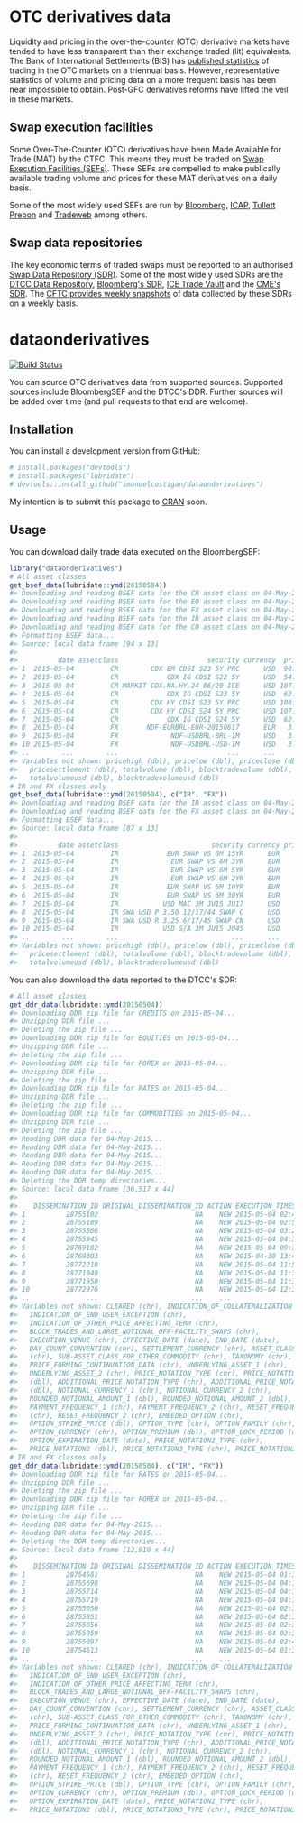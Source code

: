 <!-- README.md is generated from README.Rmd. Please edit that file -->
OTC derivatives data
====================

Liquidity and pricing in the over-the-counter (OTC) derivative markets have tended to have less transparent than their exchange traded (lit) equivalents. The Bank of International Settlements (BIS) has [published statistics](http://www.bis.org/statistics/derstats.htm) of trading in the OTC markets on a triennual basis. However, representative statistics of volume and pricing data on a more frequent basis has been near impossible to obtain. Post-GFC derivatives reforms have lifted the veil in these markets.

Swap execution facilities
-------------------------

Some Over-The-Counter (OTC) derivatives have been Made Available for Trade (MAT) by the CTFC. This means they must be traded on [Swap Execution Facilities (SEFs)](http://www.cftc.gov/IndustryOversight/TradingOrganizations/SEF2/index.htm). These SEFs are compelled to make publically available trading volume and prices for these MAT derivatives on a daily basis.

Some of the most widely used SEFs are run by [Bloomberg](http://www.bloombergsef.com), [ICAP](http://www.icap.com/what-we-do/global-broking/sef.aspx), [Tullett Prebon](http://www.tullettprebon.com/swap_execution_facility/index.aspx) and [Tradeweb](http://www.tradeweb.com/Institutional/Derivatives/SEF-Center/) among others.

Swap data repositories
----------------------

The key economic terms of traded swaps must be reported to an authorised [Swap Data Repository (SDR)](http://www.cftc.gov/IndustryOversight/DataRepositories/index.htm). Some of the most widely used SDRs are the [DTCC Data Repository](http://www.dtcc.com/data-and-repository-services/global-trade-repository/gtr-us.aspx), [Bloomberg's SDR](http://www.bloombergsdr.com), [ICE Trade Vault](https://www.icetradevault.com) and the [CME's SDR](http://www.cmegroup.com/trading/global-repository-services/cme-swap-data-repository.html). The [CFTC provides weekly snapshots](http://www.cftc.gov/MarketReports/SwapsReports/index.htm) of data collected by these SDRs on a weekly basis.

dataonderivatives
=================

[![Build Status](https://travis-ci.org/imanuelcostigan/dataonderivatives.svg?branch=master)](https://travis-ci.org/imanuelcostigan/dataonderivatives)

You can source OTC derivatives data from supported sources. Supported sources include BloombergSEF and the DTCC's DDR. Further sources will be added over time (and pull requests to that end are welcome).

Installation
------------

You can install a development version from GitHub:

``` r
# install.packages("devtools")
# install.packages("lubridate") 
# devtools::install_github("imanuelcostigan/dataonderivatives")
```

My intention is to submit this package to [CRAN](http://cran.rstudio.com) soon.

Usage
-----

You can download daily trade data executed on the BloombergSEF:

``` r
library("dataonderivatives")
# All asset classes
get_bsef_data(lubridate::ymd(20150504))
#> Downloading and reading BSEF data for the CR asset class on 04-May-2015...
#> Downloading and reading BSEF data for the EQ asset class on 04-May-2015...
#> Downloading and reading BSEF data for the FX asset class on 04-May-2015...
#> Downloading and reading BSEF data for the IR asset class on 04-May-2015...
#> Downloading and reading BSEF data for the CO asset class on 04-May-2015...
#> Formatting BSEF data...
#> Source: local data frame [94 x 13]
#> 
#>          date assetclass                      security currency  priceopen
#> 1  2015-05-04         CR        CDX EM CDSI S23 5Y PRC      USD  90.860000
#> 2  2015-05-04         CR            CDX IG CDSI S22 5Y      USD  54.690000
#> 3  2015-05-04         CR MARKIT CDX.NA.HY.24 06/20 ICE      USD 107.375000
#> 4  2015-05-04         CR            CDX IG CDSI S23 5Y      USD  62.240000
#> 5  2015-05-04         CR        CDX HY CDSI S23 5Y PRC      USD 108.420000
#> 6  2015-05-04         CR        CDX HY CDSI S24 5Y PRC      USD 107.350000
#> 7  2015-05-04         CR            CDX IG CDSI S24 5Y      USD  62.570000
#> 8  2015-05-04         FX       NDF-EURBRL-EUR-20150617      EUR   3.490216
#> 9  2015-05-04         FX             NDF-USDBRL-BRL-1M      USD   3.120800
#> 10 2015-05-04         FX             NDF-USDBRL-USD-1M      USD   3.123700
#> ..        ...        ...                           ...      ...        ...
#> Variables not shown: pricehigh (dbl), pricelow (dbl), priceclose (dbl),
#>   pricesettlement (dbl), totalvolume (dbl), blocktradevolume (dbl),
#>   totalvolumeusd (dbl), blocktradevolumeusd (dbl)
# IR and FX classes only
get_bsef_data(lubridate::ymd(20150504), c("IR", "FX")) 
#> Downloading and reading BSEF data for the IR asset class on 04-May-2015...
#> Downloading and reading BSEF data for the FX asset class on 04-May-2015...
#> Formatting BSEF data...
#> Source: local data frame [87 x 13]
#> 
#>          date assetclass                       security currency priceopen
#> 1  2015-05-04         IR            EUR SWAP VS 6M 15YR      EUR    0.9265
#> 2  2015-05-04         IR             EUR SWAP VS 6M 3YR      EUR    0.1670
#> 3  2015-05-04         IR             EUR SWAP VS 6M 5YR      EUR    0.3205
#> 4  2015-05-04         IR             EUR SWAP VS 6M 2YR      EUR    0.0905
#> 5  2015-05-04         IR            EUR SWAP VS 6M 10YR      EUR    0.7155
#> 6  2015-05-04         IR            EUR SWAP VS 6M 30YR      EUR    1.0620
#> 7  2015-05-04         IR           USD MAC 3M JU15 JU17      USD    1.2500
#> 8  2015-05-04         IR SWA USD P 3.50 12/17/44 SWAP C      USD    3.5000
#> 9  2015-05-04         IR SWA USD R 3.25 6/17/45 SWAP CN      USD    3.2500
#> 10 2015-05-04         IR           USD S/A 3M JU15 JU45      USD    2.6619
#> ..        ...        ...                            ...      ...       ...
#> Variables not shown: pricehigh (dbl), pricelow (dbl), priceclose (dbl),
#>   pricesettlement (dbl), totalvolume (dbl), blocktradevolume (dbl),
#>   totalvolumeusd (dbl), blocktradevolumeusd (dbl)
```

You can also download the data reported to the DTCC's SDR:

``` r
# All asset classes
get_ddr_data(lubridate::ymd(20150504))
#> Downloading DDR zip file for CREDITS on 2015-05-04...
#> Unzipping DDR file ...
#> Deleting the zip file ...
#> Downloading DDR zip file for EQUITIES on 2015-05-04...
#> Unzipping DDR file ...
#> Deleting the zip file ...
#> Downloading DDR zip file for FOREX on 2015-05-04...
#> Unzipping DDR file ...
#> Deleting the zip file ...
#> Downloading DDR zip file for RATES on 2015-05-04...
#> Unzipping DDR file ...
#> Deleting the zip file ...
#> Downloading DDR zip file for COMMODITIES on 2015-05-04...
#> Unzipping DDR file ...
#> Deleting the zip file ...
#> Reading DDR data for 04-May-2015...
#> Reading DDR data for 04-May-2015...
#> Reading DDR data for 04-May-2015...
#> Reading DDR data for 04-May-2015...
#> Reading DDR data for 04-May-2015...
#> Deleting the DDR temp directories...
#> Source: local data frame [36,517 x 44]
#> 
#>    DISSEMINATION_ID ORIGINAL_DISSEMINATION_ID ACTION EXECUTION_TIMESTAMP
#> 1          28755102                        NA    NEW 2015-05-04 02:42:42
#> 2          28755189                        NA    NEW 2015-05-04 02:55:00
#> 3          28755566                        NA    NEW 2015-05-04 03:29:00
#> 4          28755945                        NA    NEW 2015-05-04 04:32:00
#> 5          28769182                        NA    NEW 2015-05-04 09:34:51
#> 6          28769303                        NA    NEW 2015-04-30 13:49:30
#> 7          28772218                        NA    NEW 2015-05-04 11:57:00
#> 8          28771949                        NA    NEW 2015-05-04 11:36:30
#> 9          28771950                        NA    NEW 2015-05-04 11:36:31
#> 10         28772976                        NA    NEW 2015-05-04 12:36:45
#> ..              ...                       ...    ...                 ...
#> Variables not shown: CLEARED (chr), INDICATION_OF_COLLATERALIZATION (chr),
#>   INDICATION_OF_END_USER_EXCEPTION (chr),
#>   INDICATION_OF_OTHER_PRICE_AFFECTING_TERM (chr),
#>   BLOCK_TRADES_AND_LARGE_NOTIONAL_OFF-FACILITY_SWAPS (chr),
#>   EXECUTION_VENUE (chr), EFFECTIVE_DATE (date), END_DATE (date),
#>   DAY_COUNT_CONVENTION (chr), SETTLEMENT_CURRENCY (chr), ASSET_CLASS
#>   (chr), SUB-ASSET_CLASS_FOR_OTHER_COMMODITY (chr), TAXONOMY (chr),
#>   PRICE_FORMING_CONTINUATION_DATA (chr), UNDERLYING_ASSET_1 (chr),
#>   UNDERLYING_ASSET_2 (chr), PRICE_NOTATION_TYPE (chr), PRICE_NOTATION
#>   (dbl), ADDITIONAL_PRICE_NOTATION_TYPE (chr), ADDITIONAL_PRICE_NOTATION
#>   (dbl), NOTIONAL_CURRENCY_1 (chr), NOTIONAL_CURRENCY_2 (chr),
#>   ROUNDED_NOTIONAL_AMOUNT_1 (dbl), ROUNDED_NOTIONAL_AMOUNT_2 (dbl),
#>   PAYMENT_FREQUENCY_1 (chr), PAYMENT_FREQUENCY_2 (chr), RESET_FREQUENCY_1
#>   (chr), RESET_FREQUENCY_2 (chr), EMBEDED_OPTION (chr),
#>   OPTION_STRIKE_PRICE (dbl), OPTION_TYPE (chr), OPTION_FAMILY (chr),
#>   OPTION_CURRENCY (chr), OPTION_PREMIUM (dbl), OPTION_LOCK_PERIOD (date),
#>   OPTION_EXPIRATION_DATE (date), PRICE_NOTATION2_TYPE (chr),
#>   PRICE_NOTATION2 (dbl), PRICE_NOTATION3_TYPE (chr), PRICE_NOTATION3 (dbl)
# IR and FX classes only
get_ddr_data(lubridate::ymd(20150504), c("IR", "FX"))
#> Downloading DDR zip file for RATES on 2015-05-04...
#> Unzipping DDR file ...
#> Deleting the zip file ...
#> Downloading DDR zip file for FOREX on 2015-05-04...
#> Unzipping DDR file ...
#> Deleting the zip file ...
#> Reading DDR data for 04-May-2015...
#> Reading DDR data for 04-May-2015...
#> Deleting the DDR temp directories...
#> Source: local data frame [12,910 x 44]
#> 
#>    DISSEMINATION_ID ORIGINAL_DISSEMINATION_ID ACTION EXECUTION_TIMESTAMP
#> 1          28754581                        NA    NEW 2015-05-04 01:36:25
#> 2          28755698                        NA    NEW 2015-05-04 04:17:03
#> 3          28755714                        NA    NEW 2015-05-04 04:18:04
#> 4          28755719                        NA    NEW 2015-05-04 04:19:42
#> 5          28755050                        NA    NEW 2015-05-04 02:38:19
#> 6          28755051                        NA    NEW 2015-05-04 02:38:32
#> 7          28755056                        NA    NEW 2015-05-04 02:38:55
#> 8          28755059                        NA    NEW 2015-05-04 02:35:49
#> 9          28755097                        NA    NEW 2015-05-04 02:41:09
#> 10         28754613                        NA    NEW 2015-05-04 01:35:29
#> ..              ...                       ...    ...                 ...
#> Variables not shown: CLEARED (chr), INDICATION_OF_COLLATERALIZATION (chr),
#>   INDICATION_OF_END_USER_EXCEPTION (chr),
#>   INDICATION_OF_OTHER_PRICE_AFFECTING_TERM (chr),
#>   BLOCK_TRADES_AND_LARGE_NOTIONAL_OFF-FACILITY_SWAPS (chr),
#>   EXECUTION_VENUE (chr), EFFECTIVE_DATE (date), END_DATE (date),
#>   DAY_COUNT_CONVENTION (chr), SETTLEMENT_CURRENCY (chr), ASSET_CLASS
#>   (chr), SUB-ASSET_CLASS_FOR_OTHER_COMMODITY (chr), TAXONOMY (chr),
#>   PRICE_FORMING_CONTINUATION_DATA (chr), UNDERLYING_ASSET_1 (chr),
#>   UNDERLYING_ASSET_2 (chr), PRICE_NOTATION_TYPE (chr), PRICE_NOTATION
#>   (dbl), ADDITIONAL_PRICE_NOTATION_TYPE (chr), ADDITIONAL_PRICE_NOTATION
#>   (dbl), NOTIONAL_CURRENCY_1 (chr), NOTIONAL_CURRENCY_2 (chr),
#>   ROUNDED_NOTIONAL_AMOUNT_1 (dbl), ROUNDED_NOTIONAL_AMOUNT_2 (dbl),
#>   PAYMENT_FREQUENCY_1 (chr), PAYMENT_FREQUENCY_2 (chr), RESET_FREQUENCY_1
#>   (chr), RESET_FREQUENCY_2 (chr), EMBEDED_OPTION (chr),
#>   OPTION_STRIKE_PRICE (dbl), OPTION_TYPE (chr), OPTION_FAMILY (chr),
#>   OPTION_CURRENCY (chr), OPTION_PREMIUM (dbl), OPTION_LOCK_PERIOD (date),
#>   OPTION_EXPIRATION_DATE (date), PRICE_NOTATION2_TYPE (chr),
#>   PRICE_NOTATION2 (dbl), PRICE_NOTATION3_TYPE (chr), PRICE_NOTATION3 (dbl)
```
